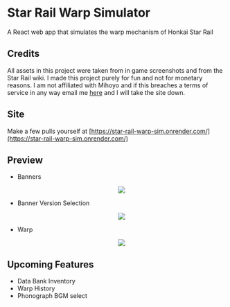 
# Star Rail Warp Simulator
A React web app that simulates the warp mechanism of Honkai Star Rail

## Credits

  All assets in this project were taken from in game screenshots and from the Star Rail wiki. I made this project purely for fun and not for monetary reasons. I am not affiliated with Mihoyo and if this breaches a terms of service in any way email me  <a href="mailto:mike.li0623@gmail.com">here</a> and I will take the site down.

## Site

Make a few pulls yourself at [https://star-rail-warp-sim.onrender.com/](https://star-rail-warp-sim.onrender.com/)

## Preview

- Banners
  <p align="center">
    <img src="./gifs/banners.gif">
  </p>

- Banner Version Selection
  <p align="center">
    <img src="./gifs/banner-select.gif">
  </p>

- Warp
  <p align="center">
    <img src="./gifs/warp.gif">
  </p>

## Upcoming Features

- Data Bank Inventory
- Warp History
- Phonograph BGM select